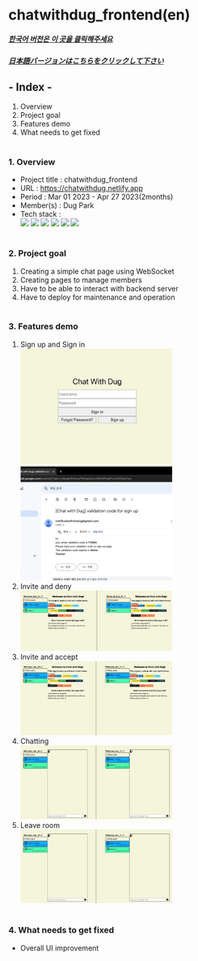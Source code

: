 # chatwithdug_frontend(en)

##### [한국어 버전은 이 곳을 클릭해주세요](README.md)

##### [日本語バージョンはこちらをクリックして下さい](README_JP.md)

## - Index -

1. Overview
2. Project goal
3. Features demo
4. What needs to get fixed
   </br>
   </br>

### 1. Overview

- Project title : chatwithdug_frontend
- URL : https://chatwithdug.netlify.app
- Period : Mar 01 2023 - Apr 27 2023(2months)
- Member(s) : Dug Park
- Tech stack : </br>
  <img src="https://img.shields.io/badge/HTML5-E34F26?style=for-the-badge&logo=HTML5&logoColor=white">
  <img src="https://img.shields.io/badge/CSS3-1572B6?style=for-the-badge&logo=CSS3&logoColor=white">
  <img src="https://img.shields.io/badge/Javascript-F7DF1E?style=for-the-badge&logo=Javascript&logoColor=white">
  <img src="https://img.shields.io/badge/socket.io-010101?style=for-the-badge&logo=socketdotio&logoColor=white">
  <img src="https://img.shields.io/badge/React-61DAFB?style=for-the-badge&logo=react&logoColor=white">
  <img src="https://img.shields.io/badge/Git-F05032?style=for-the-badge&logo=Git&logoColor=white">
  </br>
  </br>

### 2. Project goal

1. Creating a simple chat page using WebSocket
2. Creating pages to manage members
3. Have to be able to interact with backend server
4. Have to deploy for maintenance and operation
   </br>
   </br>

### 3. Features demo </br>

1. Sign up and Sign in</br>
   <img src='./src/images/signup1.gif' width=300px>
   <img src='./src/images/signup2.gif' width=300px>
2. Invite and deny</br>
   <img src='./src/images/inviteDeny.gif' width=300px>
3. Invite and accept</br>
   <img src='./src/images/inviteAccept.gif' width=300px>
4. Chatting</br>
   <img src='./src/images/room.gif' width=300px>
5. Leave room</br>
   <img src='./src/images/leaveRoom.gif' width=300px>
   </br>
   </br>

### 4. What needs to get fixed

- Overall UI improvement
